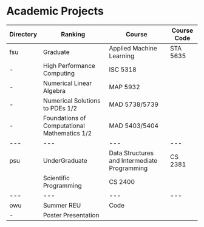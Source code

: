 # Academic Projects

 Directory | Ranking | Course | Course Code
 |---|---|---|---|
fsu |  Graduate  |  Applied Machine Learning | STA 5635
 | - |  High Performance Computing | ISC 5318
 | - |  Numerical Linear Algebra | MAP 5932
 | - | Numerical Solutions to PDEs 1/2 | MAD 5738/5739
 | - |  Foundations of Computational Mathematics 1/2 | MAD 5403/5404
 |---|---|---|---|
psu  |  UnderGraduate  |  Data Structures and Intermediate Programming | CS 2381
 |  |  Scientific Programming | CS 2400
 |---|---|---|---|
owu | Summer REU | Code |
  | - |  Poster Presentation | 
